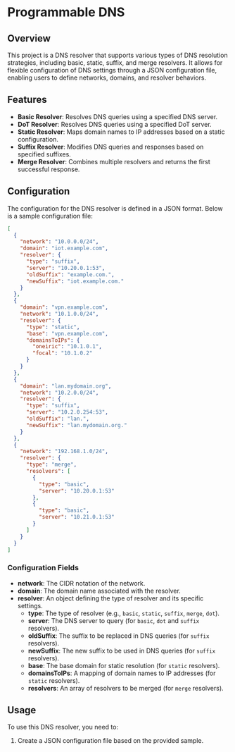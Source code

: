 # Programmable DNS

## Overview

This project is a DNS resolver that supports various types of DNS resolution strategies, including basic, static, suffix, and merge resolvers. It allows for flexible configuration of DNS settings through a JSON configuration file, enabling users to define networks, domains, and resolver behaviors.

## Features

- **Basic Resolver**: Resolves DNS queries using a specified DNS server.
- **DoT Resolver**: Resolves DNS queries using a specified DoT server.
- **Static Resolver**: Maps domain names to IP addresses based on a static configuration.
- **Suffix Resolver**: Modifies DNS queries and responses based on specified suffixes.
- **Merge Resolver**: Combines multiple resolvers and returns the first successful response.

## Configuration

The configuration for the DNS resolver is defined in a JSON format. Below is a sample configuration file:

```json
[
  {
    "network": "10.0.0.0/24",
    "domain": "iot.example.com",
    "resolver": {
      "type": "suffix",
      "server": "10.20.0.1:53",
      "oldSuffix": "example.com.",
      "newSuffix": "iot.example.com."
    }
  },
  {
    "domain": "vpn.example.com",
    "network": "10.1.0.0/24",
    "resolver": {
      "type": "static",
      "base": "vpn.example.com",
      "domainsToIPs": {
        "oneiric": "10.1.0.1",
        "focal": "10.1.0.2"
      }
    }
  },
  {
    "domain": "lan.mydomain.org",
    "network": "10.2.0.0/24",
    "resolver": {
      "type": "suffix",
      "server": "10.2.0.254:53",
      "oldSuffix": "lan.",
      "newSuffix": "lan.mydomain.org."
    }
  },
  {
    "network": "192.168.1.0/24",
    "resolver": {
      "type": "merge",
      "resolvers": [
        {
          "type": "basic",
          "server": "10.20.0.1:53"
        },
        {
          "type": "basic",
          "server": "10.21.0.1:53"
        }
      ]
    }
  }
]
```

### Configuration Fields

- **network**: The CIDR notation of the network.
- **domain**: The domain name associated with the resolver.
- **resolver**: An object defining the type of resolver and its specific settings.
  - **type**: The type of resolver (e.g., `basic`, `static`, `suffix`, `merge`, `dot`).
  - **server**: The DNS server to query (for `basic`, `dot` and `suffix` resolvers).
  - **oldSuffix**: The suffix to be replaced in DNS queries (for `suffix` resolvers).
  - **newSuffix**: The new suffix to be used in DNS queries (for `suffix` resolvers).
  - **base**: The base domain for static resolution (for `static` resolvers).
  - **domainsToIPs**: A mapping of domain names to IP addresses (for `static` resolvers).
  - **resolvers**: An array of resolvers to be merged (for `merge` resolvers).

## Usage

To use this DNS resolver, you need to:

1. Create a JSON configuration file based on the provided sample.
